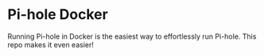 # Pi-hole Docker

Running Pi-hole in Docker is the easiest way to effortlessly run Pi-hole. This repo makes it even easier!
